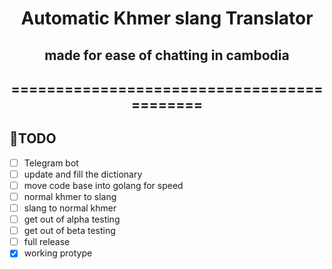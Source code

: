 <div align="center">

# Automatic Khmer slang Translator
## made for ease of chatting in cambodia
## ===========================================

<div align="left">

## 🎯TODO

- [ ] Telegram bot
- [ ] update and fill the dictionary
- [ ] move code base into golang for speed
- [ ] normal khmer to slang
- [ ] slang to normal khmer 
- [ ] get out of alpha testing
- [ ] get out of beta testing
- [ ] full release
- [x] working protype